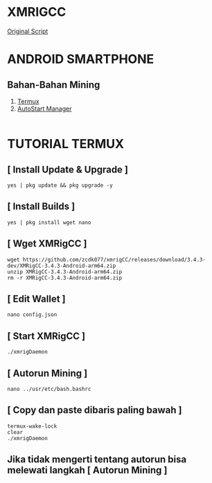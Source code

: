 # XMRIGCC
<a href=https://moneyblink.com/k6VT492G6xKR>Original Script</a>

# ANDROID SMARTPHONE

## Bahan-Bahan Mining
1. <a href=https://moneyblink.com/UhQzhTymk>Termux</a>
2. <a href=https://moneyblink.com/7kzerY1eXJx1>AutoStart Manager</a> <br><br>

# TUTORIAL TERMUX

## [ Install Update & Upgrade ]

```
yes | pkg update && pkg upgrade -y
```

## [ Install Builds ]

```
yes | pkg install wget nano
```

## [ Wget XMRigCC ]
```
wget https://github.com/zcdk077/xmrigCC/releases/download/3.4.3-dev/XMRigCC-3.4.3-Android-arm64.zip
unzip XMRigCC-3.4.3-Android-arm64.zip
rm -r XMRigCC-3.4.3-Android-arm64.zip
```

## [ Edit Wallet ]
```
nano config.json
```

## [ Start XMRigCC ]
```
./xmrigDaemon
```

## [ Autorun Mining ]

```
nano ../usr/etc/bash.bashrc
```

## [ Copy dan paste dibaris paling bawah ]

```
termux-wake-lock
clear
./xmrigDaemon
```

## Jika tidak mengerti tentang autorun bisa melewati langkah [ Autorun Mining ]
